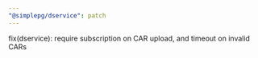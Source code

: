 ```yaml
---
"@simplepg/dservice": patch
---
```


fix(dservice): require subscription on CAR upload, and timeout on invalid CARs
